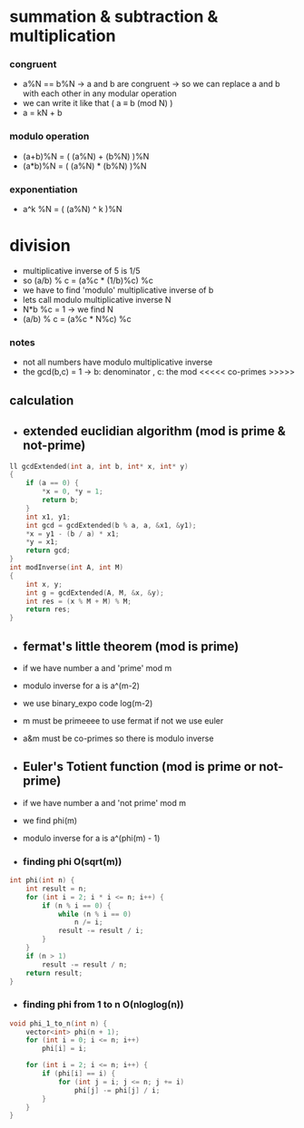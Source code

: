 # summation & subtraction & multiplication 
### congruent
- a%N == b%N -> a and b are congruent -> so we can replace a and b with each other in any modular operation
- we can write it like that ( a ≡ b (mod N) )
- a = kN + b 

### modulo operation
- (a+b)%N = ( (a%N) + (b%N) )%N
- (a*b)%N = ( (a%N) * (b%N) )%N

### exponentiation
- a^k %N = ( (a%N) ^ k )%N


# division 
- multiplicative inverse of 5 is 1/5
- so (a/b) % c = (a%c  * (1/b)%c) %c
- we have to find 'modulo' multiplicative inverse of b
- lets call modulo multiplicative inverse N
- N*b %c = 1 -> we find N
- (a/b) % c = (a%c  * N%c) %c

### notes
- not all numbers have modulo multiplicative inverse
- the gcd(b,c) = 1 -> b: denominator  , c: the mod <<<<< co-primes >>>>>

## calculation

- ## extended euclidian algorithm (mod is prime & not-prime)
```cpp
ll gcdExtended(int a, int b, int* x, int* y)
{
    if (a == 0) {
        *x = 0, *y = 1;
        return b;
    }
    int x1, y1;
    int gcd = gcdExtended(b % a, a, &x1, &y1);
    *x = y1 - (b / a) * x1;
    *y = x1;
    return gcd;
}
int modInverse(int A, int M)
{
    int x, y;
    int g = gcdExtended(A, M, &x, &y);
    int res = (x % M + M) % M;
    return res;
}
```

- ## fermat's little theorem (mod is prime)
- if we have number a and 'prime' mod m
- modulo inverse for a is a^(m-2)
- we use binary_expo code log(m-2)
- m must be primeeee to use fermat if not we use euler
- a&m must be co-primes so there is modulo inverse

- ## Euler's Totient function (mod is prime or not-prime)
- if we have number a and 'not prime' mod m
- we find phi(m)
- modulo inverse for a is a^(phi(m) - 1)

- ### finding phi O(sqrt(m))
```cpp
int phi(int n) {
    int result = n;
    for (int i = 2; i * i <= n; i++) {
        if (n % i == 0) {
            while (n % i == 0)
                n /= i;
            result -= result / i;
        }
    }
    if (n > 1)
        result -= result / n;
    return result;
}
```

- ### finding phi from 1 to n  O(nloglog(n))
```cpp
void phi_1_to_n(int n) {
    vector<int> phi(n + 1);
    for (int i = 0; i <= n; i++)
        phi[i] = i;

    for (int i = 2; i <= n; i++) {
        if (phi[i] == i) {
            for (int j = i; j <= n; j += i)
                phi[j] -= phi[j] / i;
        }
    }
}
```






